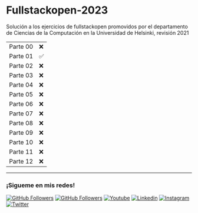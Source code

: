 # Fullstackopen-2023
Solución a los ejercicios de fullstackopen promovidos por el departamento de Ciencias de la Computación en la Universidad de Helsinki, revisión 2021


<table align='center'>
<tr>
    <td>Parte 00</td>
    <td>❌</td>
  </tr>
  <tr>
    <td>Parte 01</td>
    <td>✅</td>
  </tr>
  <tr>
    <td>Parte 02</td>
    <td>❌</td>
  </tr>
  <tr>
    <td>Parte 03</td>
    <td>❌</td>
  </tr>
  <tr>
    <td>Parte 04</td>
    <td>❌</td>
  </tr>
  <tr>
    <td>Parte 05</td>
    <td>❌</td>
  </tr><tr>
    <td>Parte 06</td>
    <td>❌</td>
  </tr>
  <tr>
    <td>Parte 07</td>
    <td>❌</td>
  </tr>
  <tr>
    <td>Parte 08</td>
    <td>❌</td>
  </tr>
  <tr>
    <td>Parte 09</td>
    <td>❌</td>
  </tr>
  <tr>
    <td>Parte 10</td>
    <td>❌</td>
  </tr>
  <tr>
    <td>Parte 11</td>
    <td>❌</td>
  </tr>
  <tr>
    <td>Parte 12</td>
    <td>❌</td>
  </tr>
 </table>

<hr/>
<h3>¡Sigueme en mis redes!</h3>

[![GitHub Followers](https://img.shields.io/github/followers/wotanCode?style=social)](https://github.com/wotanCode)
[![GitHub Followers](https://img.shields.io/github/stars/wotanCode?style=social)](https://github.com/wotanCode)
[![Youtube](https://img.shields.io/badge/Youtube-FF0000?&logo=Youtube&logoColor=white&labelColor=101010)](https://www.youtube.com/@wotancode640)
[![Linkedin](https://img.shields.io/badge/Linkedin-00d8fd?&logo=linkedin&logoColor=white&labelColor=101010)](https://www.linkedin.com/in/pedro-yanez/)
[![Instagram](https://img.shields.io/badge/Instagram-E4405F?&logo=instagram&logoColor=white&labelColor=101010)](https://www.instagram.com/pedroelhumano/?theme=dark)
[![Twitter](https://img.shields.io/badge/Twitter-1DA1F2?&logo=twitter&logoColor=white&labelColor=101010)](https://www.twitter.com/pedroelhumano)
